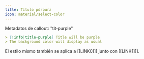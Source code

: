 ```yaml
---
title: Título púrpura
icon: material/select-color
---
```


Metadatos de callout: "tit-purple"

```md
> [!info|title-purple] Title will be purple
> The background color will display as usual
```

El estilo mismo también se aplica a [[LINK0]]] junto con [[LINK1]]].